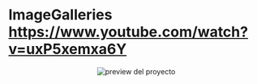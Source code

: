 # ImageGalleries https://www.youtube.com/watch?v=uxP5xemxa6Y
<p align="center">
  <img src="preview.png" alt="preview del proyecto" max-width="1600">
</p>